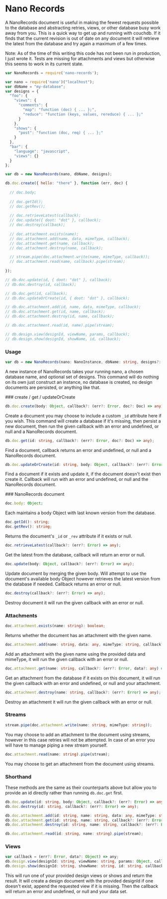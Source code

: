 Nano Records
===

A NanoRecords document is useful in making the fewest requests possible to the database and abstracting retries, views, or other database busy work away from you. This is a quick way to get up and running with couchdb. If it finds that the current revision is out of date on any document it will retrieve the latest from the database and try again a maximum of a few times.

Note: As of the time of this writing this code has not been run in production, I just wrote it. Tests are missing for attachments and views but otherwise this seems to work in its current state.

```javascript
var NanoRecords = require('nano-records');

var nano = require('nano')("localhost");
var dbName = "my-database";
var designs = {
  "foo": {
    "views": {
      "comments": {
        "map": "function (doc) { ... };",
        "reduce": "function (keys, values, rereduce) { ... };"
      }
    },
    "shows": {
      "post": "function (doc, req) { ... };"
    }
  },
  "bar": {
    "language": "javascript",
    "views": {}
  }
};

var db = new NanoRecords(nano, dbName, designs);

db.doc.create({ hello: "there" }, function (err, doc) {
  
  // doc.body;
  
  // doc.getId();
  // doc.getRev();
  
  // doc.retrieveLatest(callback);
  // doc.update({ doot: "dot" }, callback);
  // doc.destroy(callback);
  
  // doc.attachment.exists(name);
  // doc.attachment.add(name, data, mimeType, callback);
  // doc.attachment.get(name, callback);
  // doc.attachment.destroy(name, callback);

  // stream.pipe(doc.attachment.write(name, mimeType, callback));
  // doc.attachment.read(name, callback).pipe(stream);
  
});

// db.doc.update(id, { doot: "dot" }, callback);
// db.doc.destroy(id, callback);

// db.doc.get(id, callback);
// db.doc.updateOrCreate(id, { doot: "dot" }, callback);

// db.doc.attachment.add(id, name, data, mimeType, callback);
// db.doc.attachment.get(id, name, callback);
// db.doc.attachment.destroy(id, name, callback);

// db.doc.attachment.read(id, name).pipe(stream);

// db.design.view(designId, viewName, params, callback);
// db.design.show(designId, showName, id, callback);
```

### Usage

```typescript
var db = new NanoRecords(nano: NanoInstance, dbName: string, designs?: DesignSet);
```

A new instance of NanoRecords takes your running nano, a chosen database name, and optional set of designs. This command will do nothing on its own just construct an instance, no database is created, no design documents are persisted, or anything like that.

### create / get / updateOrCreate

```typescript
db.doc.create(body: Object, callback?: (err?: Error, doc?: Doc) => any);
```

Create a document you may choose to include a custom `_id` attribute here if you wish. This command will create a database if it's missing, then persist a new document, then run the given callback with an error and undefined, or null and a NanoRecords document.

```typescript
db.doc.get(id: string, callback?: (err?: Error, doc?: Doc) => any);
```

Find a document, callback returns an error and undefined, or null and a NanoRecords document.

```typescript
db.doc.updateOrCreate(id: string, body: Object, callback?: (err?: Error, doc?: Doc) => any);
```

Find a document if it exists and update it, if the document doesn't exist then create it. Callback will run with an error and undefined, or null and the NanoRecords document.

### NanoRecords document

```typescript
doc.body: Object;
```

Each maintains a body Object with last known version from the database.

```typescript
doc.getId(): string;
doc.getRev(): string;
```

Returns the document's `_id` or `_rev` attribute if it exists or null.

```typescript
doc.retrieveLatest(callback?: (err?: Error) => any);
```

Get the latest from the database, callback will return an error or null.

```typescript
doc.update(body: Object, callback?: (err?: Error) => any);
```

Update document by merging the given body. Will attempt to use the document's available body Object however retrieves the latest version from the database if needed. Callback returns an error or null.

```typescript
doc.destroy(callback?: (err?: Error) => any);
```

Destroy document it will run the given callback with an error or null.

### Attachments

```typescript
doc.attachment.exists(name: string): boolean;
```

Returns whether the document has an attachment with the given name.

```typescript
doc.attachment.add(name: string, data: any, mimeType: string, callback?: (err?: Error) => any);
```

Add an attachment with the given name using the provided data and mimeType, it will run the given callback with an error or null.

```typescript
doc.attachment.get(name: string, callback?: (err?: Error, data?: any) => any);
```

Get an attachment from the database if it exists on this document, it will run the given callback with an error and undefined, or null and your attachment.

```typescript
doc.attachment.destroy(name: string, callback?: (err?: Error) => any);
```

Destroy an attachment it will run the given callback with an error or null.

### Streams

```typescript
stream.pipe(doc.attachment.write(name: string, mimeType: string));
```

You may choose to add an attachment to the document using streams, however in this case retries will not be attempted. In case of an error you will have to manage piping a new stream yourself.

```typescript
doc.attachment.read(name: string).pipe(stream);
```

You may choose to get an attachment from the document using streams.

### Shorthand

These methods are the same as their counterparts above but allow you to provide an id directly rather than running `db.doc.get` first.

```typescript
db.doc.update(id: string, body: Object, callback?: (err?: Error) => any);
db.doc.destroy(id: string, callback?: (err?: Error) => any);

db.doc.attachment.add(id: string, name: string, data: any, mimeType: string, callback?: (err?: Error) => any);
db.doc.attachment.get(id: string, name: string, callback?: (err?: Error, data?: any) => any);
db.doc.attachment.destroy(id: string, name: string, callback?: (err?: Error) => any);

db.doc.attachment.read(id: string, name: string).pipe(stream);
```

### Views

```typescript
var callback = (err?: Error, data?: Object) => any;
db.design.view(designId: string, viewName: string, params: Object, callback?: callback);
db.design.show(designId: string, showName: string, id: string, callback?: callback);
```

This will run one of your provided design views or shows and return the result. It will create a design document with the provided designId if one doesn't exist, append the requested view if it is missing. Then the callback will return an error and undefined, or null and your data set.
